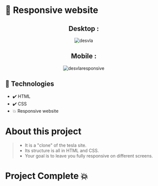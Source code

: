 # 🚗 Responsive website
<div align="center">

## Desktop :
![desvla](https://user-images.githubusercontent.com/83568294/131730887-66edba05-3e92-4457-aba5-b5d394b8df18.jpg)
  
## Mobile :
![desvlaresponsive](https://user-images.githubusercontent.com/83568294/134259426-c8cac6de-1267-451a-9bc1-6438822776e2.jpg) 

  </div>
  
  ## 🚀 Technologies
  
  - ✔️ HTML
  - ✔️ CSS
  - 💥 Responsive website
  
  # About this project
  > - It is a "clone" of the tesla site.
  > - Its structure is all in HTML and CSS.
  > - Your goal is to leave you fully responsive on different screens.
  
# Project Complete 💥 
 


